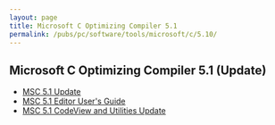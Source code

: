 ```yaml
---
layout: page
title: Microsoft C Optimizing Compiler 5.1
permalink: /pubs/pc/software/tools/microsoft/c/5.10/
---
```


Microsoft C Optimizing Compiler 5.1 (Update)
---

* [MSC 5.1 Update](http://archive.pcjs.org/pubs/pc/software/tools/microsoft/c/5.10/MSC51-UPDATE.pdf)
* [MSC 5.1 Editor User's Guide](http://archive.pcjs.org/pubs/pc/software/tools/microsoft/c/5.10/MSC51-EDITOR.pdf)
* [MSC 5.1 CodeView and Utilities Update](http://archive.pcjs.org/pubs/pc/software/tools/microsoft/c/5.10/MSC51-UTILITIES.pdf)
